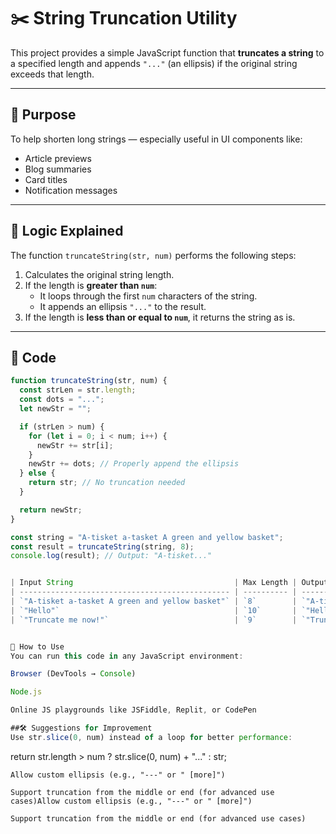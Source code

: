 # ✂️ String Truncation Utility

This project provides a simple JavaScript function that **truncates a string** to a specified length and appends `"..."` (an ellipsis) if the original string exceeds that length.

---

## 📌 Purpose

To help shorten long strings — especially useful in UI components like:
- Article previews
- Blog summaries
- Card titles
- Notification messages

---

## 🧠 Logic Explained

The function `truncateString(str, num)` performs the following steps:

1. Calculates the original string length.
2. If the length is **greater than `num`**:
   - It loops through the first `num` characters of the string.
   - It appends an ellipsis `"..."` to the result.
3. If the length is **less than or equal to `num`**, it returns the string as is.

---

## 🧾 Code

```javascript
function truncateString(str, num) {
  const strLen = str.length;
  const dots = "...";
  let newStr = "";

  if (strLen > num) {
    for (let i = 0; i < num; i++) {
      newStr += str[i];
    }
    newStr += dots; // Properly append the ellipsis
  } else {
    return str; // No truncation needed
  }

  return newStr;
}

const string = "A-tisket a-tasket A green and yellow basket";
const result = truncateString(string, 8);
console.log(result); // Output: "A-tisket..."


| Input String                                    | Max Length | Output          |
| ----------------------------------------------- | ---------- | --------------- |
| `"A-tisket a-tasket A green and yellow basket"` | `8`        | `"A-tisket..."` |
| `"Hello"`                                       | `10`       | `"Hello"`       |
| `"Truncate me now!"`                            | `9`        | `"Truncate..."` |


🚀 How to Use
You can run this code in any JavaScript environment:

Browser (DevTools → Console)

Node.js

Online JS playgrounds like JSFiddle, Replit, or CodePen

##🛠️ Suggestions for Improvement
Use str.slice(0, num) instead of a loop for better performance:
```
return str.length > num ? str.slice(0, num) + "..." : str;
```
Allow custom ellipsis (e.g., "---" or " [more]")

Support truncation from the middle or end (for advanced use cases)Allow custom ellipsis (e.g., "---" or " [more]")

Support truncation from the middle or end (for advanced use cases)